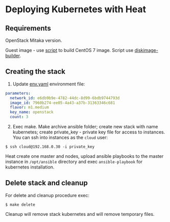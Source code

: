 Deploying Kubernetes with Heat
==============================

## Requirements

OpenStack Mitaka version.

Guest image - use [script](../image) to build CentOS 7 image. Script use [diskimage-builder](https://docs.openstack.org/developer/diskimage-builder/).

## Creating the stack

1. Update [env.yaml](env.yaml) environment file:

```yaml
parameters:
  network_id: e6db9b9e-4782-44dc-8d99-6bdb9744793d
  image_id: 7960b274-ee05-4a43-a37b-31363346c681
  flavor: m1.medium
  key_name: openstack
  count: 3
```

2. Exec make. Make archive ansible folder; create new stack with name kubernetes; create private_key - private key file for access to instances.
You can ssh into instances as the `cloud` user:

```
$ ssh cloud@192.168.0.30 -i private_key
```

Heat create one master and nodes, upload ansible playbooks to the master instance in `/opt/ansible` directory and exec `ansible-playbook` for kubernetes installation.

## Delete stack and cleanup

For delete and cleanup procedure exec:

```
$ make delete
```

Cleanup will remove stack kubernetes and will remove temporary files.
